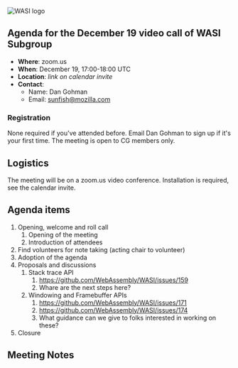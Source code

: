 ![WASI logo](/WASI.png)

## Agenda for the December 19 video call of WASI Subgroup

- **Where**: zoom.us
- **When**: December 19, 17:00-18:00 UTC
- **Location**: *link on calendar invite*
- **Contact**:
    - Name: Dan Gohman
    - Email: sunfish@mozilla.com

### Registration

None required if you've attended before. Email Dan Gohman to sign up if it's
your first time. The meeting is open to CG members only.

## Logistics

The meeting will be on a zoom.us video conference.
Installation is required, see the calendar invite.

## Agenda items

1. Opening, welcome and roll call
    1. Opening of the meeting
    1. Introduction of attendees
1. Find volunteers for note taking (acting chair to volunteer)
1. Adoption of the agenda
1. Proposals and discussions
    1. Stack trace API
       1. https://github.com/WebAssembly/WASI/issues/159
       1. Whare are the next steps here?
    1. Windowing and Framebuffer APIs
       1. https://github.com/WebAssembly/WASI/issues/171
       1. https://github.com/WebAssembly/WASI/issues/174
       1. What guidance can we give to folks interested in working on these?
1. Closure

## Meeting Notes
